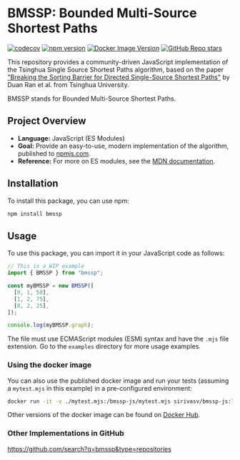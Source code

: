 # BMSSP: Bounded Multi-Source Shortest Paths
[![codecov](https://codecov.io/gh/sirivasv/bmssp-js/branch/main/graph/badge.svg)](https://codecov.io/gh/sirivasv/bmssp-js)
[![npm version](https://img.shields.io/npm/v/bmssp.svg)](https://www.npmjs.com/package/bmssp)
[![Docker Image Version](https://img.shields.io/docker/v/sirivasv/bmssp-js?label=docker&sort=semver)](https://hub.docker.com/r/sirivasv/bmssp-js)
[![GitHub Repo stars](https://img.shields.io/github/stars/sirivasv/bmssp-js?style=social)](https://github.com/sirivasv/bmssp-js/stargazers)

This repository provides a community-driven JavaScript implementation of the Tsinghua Single Source Shortest Paths algorithm, based on the paper ["Breaking the Sorting Barrier for Directed Single-Source Shortest Paths"](https://dl.acm.org/doi/10.1145/3717823.3718179) by Duan Ran et al. from Tsinghua University.

BMSSP stands for Bounded Multi-Source Shortest Paths.

## Project Overview

- **Language:** JavaScript (ES Modules)
- **Goal:** Provide an easy-to-use, modern implementation of the algorithm, published to [npmjs.com](https://www.npmjs.com/).
- **Reference:** For more on ES modules, see the [MDN documentation](https://developer.mozilla.org/en-US/docs/Web/JavaScript/Guide/Modules).


## Installation

To install this package, you can use npm:

```bash
npm install bmssp
```

## Usage

To use this package, you can import it in your JavaScript code as follows:

```javascript
// This is a WIP example
import { BMSSP } from "bmssp";

const myBMSSP = new BMSSP([
  [0, 1, 50],
  [1, 2, 75],
  [0, 2, 25],
]);

console.log(myBMSSP.graph);
```

The file must use ECMAScript modules (ESM) syntax and have the `.mjs` file extension. Go to the `examples` directory for more usage examples.

### Using the docker image

You can also use the published docker image and run your tests (assuming a `mytest.mjs` in this example) in a pre-configured environment:

```bash
docker run -it -v ./mytest.mjs:/bmssp-js/mytest.mjs sirivasv/bmssp-js:latest node /bmssp-js/mytest.mjs
```

Other versions of the docker image can be found on [Docker Hub](https://hub.docker.com/r/sirivasv/bmssp-js/tags).

### Other Implementations in GitHub

https://github.com/search?q=bmssp&type=repositories

